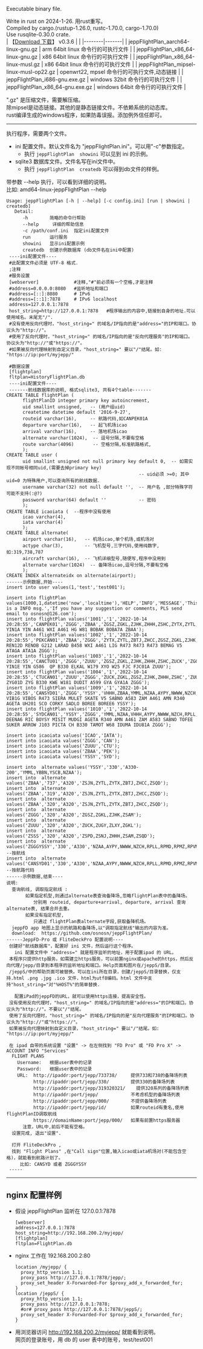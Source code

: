Executable binary file.   

Write in rust on 2024-1-26. 用rust重写。   
Compiled by cargo.(rustup-1.26.0, rustc-1.70.0, cargo-1.70.0)   
Use rusqlite-0.30.0 crate.   
 | 【[Download 下载](https://github.com/osnosn/jeppFlightPlan/releases)】 v0.3.6 |   |
 |--------|-------|
 | jeppFlightPlan_aarch64-linux-gnu.gz      | arm 64bit linux 命令行的可执行文件 |
 | jeppFlightPlan_x86_64-linux-gnu.gz       | x86 64bit linux 命令行的可执行文件 |
 | jeppFlightPlan_x86_64-linux-musl.gz      | x86 64bit linux 命令行的可执行文件 |
 | jeppFlightPlan_mipsel-linux-musl-op22.gz | openwrt22, mpsel 命令行的可执行文件,动态链接 |
 | jeppFlightPlan_i686-gnu.exe.gz           | windows 32bit 命令行的可执行文件 |
 | jeppFlightPlan_x86_64-gnu.exe.gz         | windows 64bit 命令行的可执行文件 |
 
 ".gz" 是压缩文件，需要解压缩。   
 除mipsel是动态链接。其他的是静态链接文件。不依赖系统的动态库。    
 rust编译生成的windows程序，如果防毒误报。添加例外信任即可。   
 
 --------------
 执行程序，需要两个文件。  
 * ini 配置文件。默认文件名为 "jeppFlightPlan.ini"。可以用"-c"参数指定。   
   - 执行 `jeppFlightPlan  showini` 可以见到 ini 的示例。   
 * sqlite3 数据库文件。文件名写在ini文件中。   
   - 执行 `jeppFlightPlan  createdb` 可以得到db文件的样例。   
 
 带参数 --help 执行，可以看到详细的说明。   
   比如: amd64-linux-jeppFlightPlan --help    
```
Usage: jeppFlightPlan [-h | --help] [-c config.ini] [run | showini | createdb]
   Detail:
      -h        简略的命令行帮助
      --help     详细的帮助信息
      -c /path/conf.ini  指定ini配置文件
      run       运行服务
      showini   显示ini配置示例
      createdb  创建示例数据库 (db文件名在ini中配置)
 ----ini配置文件----
 #此配置文件必须是 UTF-8 格式.
 ;注释
 #服务设置
 [webserver]             #注释,"#"前必须有一个空格,才是注释
 #address=0.0.0.0:8080   #监听地址和端口
 #address=[::]:8080      # IPv6
 #address=[::1]:7878     # IPv6 localhost
 address=127.0.0.1:7878
 host_string=http://127.0.0.1:7878   #程序输出的内容中,链接到自身的地址.可以使用域名。末尾无"/".
 #没有使用反向代理时，"host_string=" 的域名/IP指向的是"address="的IP和端口。协议头为"http://"。
 #使用了反向代理时，"host_string=" 的域名/IP指向的是"反向代理服务"的IP和端口。协议头为"http://"或"https://"。
 #如果被反向代理映射到自定义目录，"host_string=" 要以"/"结尾。如: "https://ip:port/myjepp/"

 #数据设置
 [flightplan]
 fltplan=HistoryFlightPlan.db
 ----ini配置文件----
 -------航线数据库的说明, 格式sqlite3, 共有4个table-------
CREATE TABLE flightPlan (
      flightPlanID integer primary key autoincrement,
      uid smallint unsigned,   -- (用户组uid)
      createtime datetime default '2016-9-27',
      routeid varchar(16),     -- 航路代码,如CANPEK01A
      departure varchar(16),   -- 起飞机场icao
      arrival varchar(16),     -- 落地机场icao
      alternate varchar(1024),  -- 逗号分隔,不要有空格
      route varchar(4096)       -- 空格分隔,标准航路格式,
      );
CREATE TABLE user (
      uid smallint unsigned not null primary key default 0,  -- 如需实现不同帐号相同uid,(需要去掉primary key)
                                                 -- uid必须 >=0; 其中 uid=0 为特殊用户,可以查询所有的航线数据.
      username varchar(32) not null default '',  -- 用户名 ,部分特殊字符可能不支持(:@?)
      password varchar(64) default ''            -- 密码
      );
CREATE TABLE icaoiata (  --程序中没有使用
      icao varchar(4),
      iata varchar(4)
      );
CREATE TABLE alternate(
      airport varchar(16),   -- 机场icao,单个机场,或机场对
      actype char(3),        -- 飞机型号,三字代码,使用纯数字, 如:319,738,787
      aircraft varchar(16),  -- 飞机详细型号,随便写,程序中没用到
      alternate varchar(1024)  -- 备降场icao,逗号分隔,不要有空格
      );
CREATE INDEX alternateidx on alternate(airport);
------示例数据,开始----
insert into user values(1,'test','test001');

insert into flightPlan values(1000,1,datetime('now','localtime'),'HELP','INFO','MESSAGE','This is a INFO msg.','If you have any suggestion or comments, PLS send email to osnosn@126.com');
insert into flightPlan values('1001','1','2022-10-14 20:28:55','CANPEK01','ZGGG','ZBAA','ZGSZ,ZGKL,ZJHK,ZHHH,ZSHC,ZYTX,ZYTL,ZBTJ,ZHCC','ZGGG YIN1A YIN A461 WXI A461 HG W81 BOBAK BOBA7A ZBAA');
insert into flightPlan values('1002','1','2022-10-14 20:28:55','PEKCAN01','ZBAA','ZGGG','ZYTX,ZYTL,ZBTJ,ZHCC,ZGSZ,ZGKL,ZJHK,ZHHH,ZSHC','ZBAA REN12D RENOB G212 LARAD B458 WXI A461 LIG R473 R473 R473 BEMAG V5 ATAGA ATA1A ZGGG');
insert into flightPlan values('1003','1','2022-10-14 20:28:55','CANCTU01','ZGGG','ZUUU','ZGSZ,ZGKL,ZJHK,ZHHH,ZSHC,ZUCK','ZGGG YIN1E YIN G586  QP B330 ELKAL W179 XYO W25 FJC FJC01A ZUUU');
insert into flightPlan values('1004','1','2022-10-14 20:28:55','CTUCAN01','ZUUU','ZGGG','ZUCK,ZGKL,ZGSZ,ZJHK,ZHHH,ZSHC','ZUUU ZYG01D ZYG B330 KWE W181 DUDIT A599 GYA GYA1A ZGGG');
insert into flightPlan values('1009','1','2022-10-14 20:28:55','CANSYD01','ZGGG','YSSY','VHHH,ZBAA,YMML,NZAA,AYPY,NWWW,NZCH,RPLL,RPMD,RPMZ,RPVM,VVTS,WAAA,WABB,WADD,WAMM,WBKK,WBSB,WIII,WSSS,YBAS,YBCS,YBRK,YBTL,YPAD,YPDN,YPEA,YPLM,YPPH,YPTN,YSCB,YSSY,RPLC','ZGGG VIB1G VIBOS R473 SIERA MULET SKATE V5 SABNO A583 ZAM A461 AMN R340 AGETA UH201 SCO CORKY SADLO BOREE BOREE6 YSSY');
insert into flightPlan values('1010','1','2022-10-14 20:28:55','SYDCAN01','YSSY','ZGGG','YMML,NZAA,VHHH,AYPY,NWWW,NZCH,RPLL,RPMD,RPMZ,RPVM,VVTS,WAAA,WABB,WADD,WAMM,WBKK,WBSB,WIII,WSSS,YBAS,YBCS,YBRK,YBTL,YPAD,YPDN,YPEA,YPLM,YPPH,YPTN,YSCB,YSSY,RPLC','YSSY DEENA6 RIC BOYSY MISIT MUDGI AGETA R340 AMN A461 ZAM A583 SABNO TOFEE SUKER ARROW J103 PICTA CH B330 TAMOT W68 IDUMA IDU81A ZGGG');

insert into icaoiata values('ICAO','IATA');
insert into icaoiata values('ZGGG','CAN');
insert into icaoiata values('ZUUU','CTU');
insert into icaoiata values('ZBAA','PEK');
insert into icaoiata values('YSSY','SYD');

insert into  alternate values('YSSY','330','A330-200','YMML,YBBN,YSCB,NZAA');
insert into  alternate values('ZBAA','737','A320','ZSJN,ZYTL,ZYTX,ZBTJ,ZHCC,ZSQD');
insert into  alternate values('ZBAA','319','A320','ZSJN,ZYTL,ZYTX,ZBTJ,ZHCC,ZSQD');
insert into  alternate values('ZBAA','320','A320','ZSJN,ZYTL,ZYTX,ZBTJ,ZHCC,ZSQD');
insert into  alternate values('ZGGG','320','A320','ZGSZ,ZGKL,ZJHK,ZSAM');
insert into  alternate values('ZUUU','320','A320','ZUCK,ZUGY,ZLXY,ZGKL');
insert into  alternate values('ZSSS','320','A320','ZSPD,ZSNJ,ZHHH,ZSAM,ZSQD');
insert into  alternate values('ZGGGYSSY','330','A330','NZAA,AYPY,NWWW,NZCH,RPLL,RPMD,RPMZ,RPVM,VVTS,WAAA,WABB,WADD,WAMM,WBKK,WBSB,WIII,WSSS,YBAS,YBCS,YBRK,YBTL,YPAD,YPDN,YPEA,YPLM,YPPH,YPTN,YSCB,YSSY,RPLC');  --按航线
insert into  alternate values('CANSYD01','330','A330','NZAA,AYPY,NWWW,NZCH,RPLL,RPMD,RPMZ,RPVM,VVTS,WAAA,WABB,WADD,WAMM,WBKK,WBSB,WIII,WSSS,YBAS,YBCS,YBRK,YBTL,YPAD,YPDN,YPEA,YPLM,YPPH,YPTN,YSCB,YSSY,RPLC');  --按航路代码
------示例数据,结束----
说明:
  查询航线, 调取指定航线 :
       如果指定机型,则通过alternate表查询备降场,忽略flightPlan表中的备降场。
          分别用 routeid, departure+arrival, departure, arrival 查询alternate表, 结果合并去重。
       如果没有指定机型,
          只通过 flightPlan表alternate字段,获取备降机场。
  jeppFD app 地图上显示的航路和备降场,以"调取指定航线"输出的内容为准。 
  download:  https://github.com/osnosn/jeppFlightPlan/ 
------JeppFD-Pro 或 FliteDeckPro 配置说明----
 创建好"航线数据库"，配置好 ini 文件，然后运行这个程序。
   ini 配置文件中 "address=" 就是程序监听的地址，用于配置ipad 的 URL。
 本程序只提供http服务。如需建立https服务，可以前置nginx或apache的https，然后反向代理/jepp/目录到本程序的监听地址和端口。Help页面和图片在/jeppS/目录。
 /jeppS/中的帮助页面可被替换。可以在ini所在目录，创建/jeppS/目录替换，仅支持.html .png .jpg .ico 文件，html为utf8编码。html 文件中支持"host_string="对"%HOST%"的简单替换.

   配置iPad的jeppFD的URL，就可以使用https连接，提高安全性。
 没有使用反向代理时，"host_string=" 的域名/IP指向的是"address="的IP和端口。协议头为"http://"。不要以"/"结尾。
 使用了反向代理时，"host_string=" 的域名/IP指向的是"反向代理服务"的IP和端口。协议头为"http://"或"https://"。
 如果被反向代理映射到自定义目录，"host_string=" 要以"/"结尾。如: "https://ip:port/myjepp/"

 在 ipad 自带的系统设置 "设置" -> 在左侧找到 "FD Pro" 或 "FD Pro X" -> ACCOUNT INFO "Services"
  FLIGHT PLANS
    Username:   根据user表中的记录
    Password:   根据user表中的记录
    URL:  http://ipaddr:port/jepp/733738/     提供733和738的备降场列表
          http://ipaddr:port/jepp/330/        提供330的备降场列表
          http://ipaddr:port/jepp/319320321/    提供320系列的备降场列表
          http://ipaddr:port/jepp/            不考虑机型的备降场列表
          http://ipaddr:port/jepp/000/        不提供备降场列表
          http://ipaddr:port/jepp/id/         如果routeid有重名,使用flightPlanID调取航线
          https://domainName:port/jepp/000/   如果有前置https服务器
      注意，URL中,前后不能有空格。
  设置完成, 退出"设置".

  打开 FliteDeckPro , 
  找到 "Flight Plans" ,在"Call sign"位置,输入icao或iata机场对(不能包含空格)，就能看到航路计划了。
     比如: CANSYD 或者 ZGGGYSSY 
 -----
```
------
## nginx 配置样例
* 假设 jeppFlightPlan 监听在 127.0.0.1:7878
  ```
  [webserver]
  address=127.0.0.1:7878
  host_string=http://192.168.200.2/myjepp/
  [flightplan]
  fltplan=FlightPlan.db
  ```
* nginx 工作在 192.168.200.2:80
  ```
  location /myjepp/ {
    proxy_http_version 1.1;
    proxy_pass http://127.0.0.1:7878/jepp/;
    proxy_set_header X-Forwarded-For $proxy_add_x_forwarded_for;
  }
  location /jeppS/ {
    proxy_http_version 1.1;
    proxy_pass http://127.0.0.1:7878;
    #or# proxy_pass http://127.0.0.1:7878/jeppS/;
    proxy_set_header X-Forwarded-For $proxy_add_x_forwarded_for;
  }
  ```
* 用浏览器访问 http://192.168.200.2/myjepp/ 就能看到说明。   
  网页的登录账号，用 db 的 user 表中的账号，test/test001   
